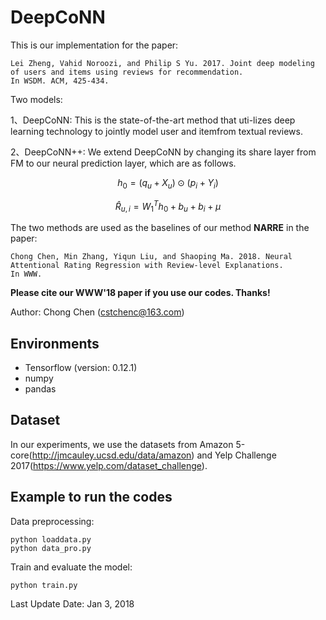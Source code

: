# DeepCoNN

This is our implementation for the paper:

```
Lei Zheng, Vahid Noroozi, and Philip S Yu. 2017. Joint deep modeling of users and items using reviews for recommendation.
In WSDM. ACM, 425-434.
```



Two models:

1、DeepCoNN: This is the state-of-the-art method that uti-lizes deep learning technology to jointly model user and itemfrom textual reviews.

2、DeepCoNN++: We extend DeepCoNN by changing its share layer from FM to our neural prediction layer, which are as follows.

$$h_{0}=(q_{u}+X_{u})\odot (p_{i}+Y_{i})$$

$$\widehat{R}_{u,i}=W_{1}^{T}h_{0}+b_{u}+b_{i}+\mu$$

The two methods are used as the baselines of our method **NARRE** in the paper:

```
Chong Chen, Min Zhang, Yiqun Liu, and Shaoping Ma. 2018. Neural Attentional Rating Regression with Review-level Explanations.
In WWW.
```

**Please cite our WWW'18 paper if you use our codes. Thanks!**

Author: Chong Chen (cstchenc@163.com)

## Environments

- Tensorflow (version: 0.12.1)
- numpy
- pandas

## Dataset

In our experiments, we use the datasets from  Amazon 5-core(http://jmcauley.ucsd.edu/data/amazon) and Yelp Challenge 2017(https://www.yelp.com/dataset_challenge).

## Example to run the codes		

Data preprocessing:

```
python loaddata.py	
python data_pro.py
```

Train and evaluate the model:

```
python train.py
```



Last Update Date: Jan 3, 2018
